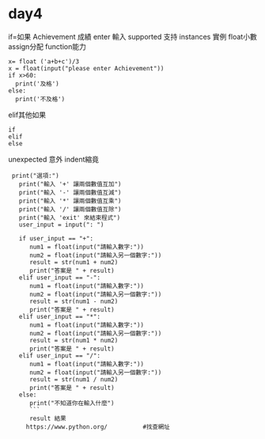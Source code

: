 # day4
if=如果
Achievement 成績
enter 輸入
supported 支持
instances 實例
float小數
assign分配
function能力
```
x= float ('a+b+c')/3
x = float(input("please enter Achievement"))
if x>60: 
  print('及格')
else: 
  print('不及格')
```
elif其他如果
```
if
elif
else
```
unexpected 意外
indent縮竟
```
 print("選項:")
   print("輸入 '+' 讓兩個數值互加")
   print("輸入 '-' 讓兩個數值互減")
   print("輸入 '*' 讓兩個數值互乘")
   print("輸入 '/' 讓兩個數值互除")
   print("輸入 'exit' 來結束程式")
   user_input = input(": ")
    
   if user_input == "+":
      num1 = float(input("請輸入數字:"))
      num2 = float(input("請輸入另一個數字:"))
      result = str(num1 + num2)
      print("答案是 " + result)
   elif user_input == "-":
      num1 = float(input("請輸入數字:"))
      num2 = float(input("請輸入另一個數字:"))
      result = str(num1 - num2)
      print("答案是 " + result)
   elif user_input == "*":
      num1 = float(input("請輸入數字:"))
      num2 = float(input("請輸入另一個數字:"))
      result = str(num1 * num2)
      print("答案是 " + result)
   elif user_input == "/":
      num1 = float(input("請輸入數字:"))
      num2 = float(input("請輸入另一個數字:"))
      result = str(num1 / num2)
      print("答案是 " + result)
   else:
      print("不知道你在輸入什麼")  
      ```
      result 結果
     https://www.python.org/          #找查網址
